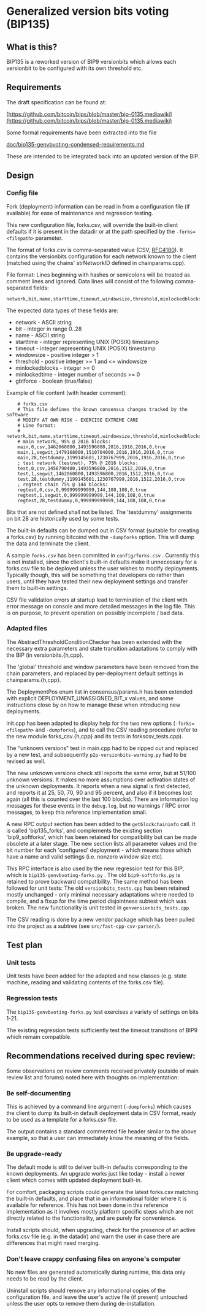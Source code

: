 Generalized version bits voting (BIP135)
================================================

## What is this?


BIP135 is a reworked version of BIP9 versionbits which allows each
versionbit to be configured with its own threshold etc.


## Requirements


The draft specification can be found at:

[https://github.com/bitcoin/bips/blob/master/bip-0135.mediawiki](https://github.com/bitcoin/bips/blob/master/bip-0135.mediawiki)

Some formal requirements have been extracted into the file

[doc/bip135-genvbvoting-condensed-requirements.md](bip135-genvbvoting-condensed-requirements.md)

These are intended to be integrated back into an updated version of the BIP.


## Design


### Config file

Fork (deployment) information can be read in from a configuration file
(if available) for ease of maintenance and regression testing.

This new configuration file, forks.csv, will override the built-in client
defaults if it is present in the datadir or at the path specified by the
`-forks=<filepath>` parameter.

The format of forks.csv is comma-separated value (CSV, [RFC4180](https://tools.ietf.org/rfc/rfc4180.txt)).
It contains the versionbits configuration for each network known to the
client (matched using the chains' strNetworkID defined in chainparams.cpp).

File format:
Lines beginning with hashes or semicolons will be treated as comment lines and
ignored.
Data lines will consist of the following comma-separated fields:

```
network,bit,name,starttime,timeout,windowsize,threshold,minlockedblocks,minlockedtime,gbtforce
```

The expected data types of these fields are:

- network         - ASCII string
- bit             - integer in range 0..28
- name            - ASCII string
- starttime       - integer representing UNIX (POSIX) timestamp
- timeout         - integer representing UNIX (POSIX) timestamp
- windowsize      - positive integer > 1
- threshold       - positive integer >= 1 and <= windowsize
- minlockedblocks - integer >= 0
- minlockedtime   - integer number of seconds >= 0
- gbtforce        - boolean (true/false)

Example of file content (with header comment):
```
    # forks.csv
    # This file defines the known consensus changes tracked by the software
    # MODIFY AT OWN RISK - EXERCISE EXTREME CARE
    # Line format:
    # network,bit,name,starttime,timeout,windowsize,threshold,minlockedblocks,minlockedtime,gbtforce
    # main network, 95% @ 2016 blocks:
    main,0,csv,1462060800,1493596800,2016,1916,2016,0,true
    main,1,segwit,1479168000,1510704000,2016,1916,2016,0,true
    main,28,testdummy,1199145601,1230767999,2016,1916,2016,0,true
    ; test network (testnet), 75% @ 2016 blocks:
    test,0,csv,1456790400,1493596800,2016,1512,2016,0,true
    test,1,segwit,1462060800,1493596800,2016,1512,2016,0,true
    test,28,testdummy,1199145601,1230767999,2016,1512,2016,0,true
    ; regtest chain 75% @ 144 blocks:
    regtest,0,csv,0,999999999999,144,108,108,0,true
    regtest,1,segwit,0,999999999999,144,108,108,0,true
    regtest,28,testdummy,0,999999999999,144,108,108,0,true
```
Bits that are not defined shall not be listed.
The 'testdummy' assignments on bit 28 are historically used by some tests.

The built-in defaults can be dumped out in CSV format (suitable for creating
a forks.csv) by running bitcoind with the `-dumpforks` option. This will dump
the data and terminate the client.

A sample `forks.csv` has been committed in `config/forks.csv` .
Currently this is not installed, since the client's built-in defaults
make it unnecessary for a forks.csv file to be deployed unless the
user wishes to modify deployments. Typically though, this will be
something that developers do rather than users, until they have tested
their new deployment settings and transfer them to built-in settings.

CSV file validation errors at startup lead to termination of the client
with error message on console and more detailed messages in the log file.
This is on purpose, to prevent operation on possibly incomplete / bad data.


### Adapted files


The AbstractThresholdConditionChecker has been extended with the
necessary extra parameters and state transition adaptations to comply
with the BIP (in versionbits.{h,cpp}.

The 'global' threshold and window parameters have been removed from
the chain parameters, and replaced by per-deployment default settings
in chainparams.{h,cpp}.

The DeploymentPos enum list in consensus/params.h has been extended
with explicit DEPLOYMENT_UNASSIGNED_BIT_x values, and some instructions
close by on how to manage these when introducing new deployments.

init.cpp has been adapted to display help for the two new options
(`-forks=<filepath>` and `-dumpforks`), and to call the CSV reading
procedure (refer to the new module forks_csv.{h,cpp} and its
tests in forkscsv_tests.cpp).

The "unknown versions" test in main.cpp had to be ripped out and
replaced by a new test, and subsequently `p2p-versionbits-warning.py`
had to be revised as well.

The new unknown versions check still reports the same error,
but at 51/100 unknown versions. It makes no more assumptions over
activation states of the unknown deployments.
It reports when a new signal is first detected, and reports it
at 25, 50, 70, 90 and 95 percent, and also if it becomes lost
again (all this is counted over the last 100 blocks).
There are information log messages for these events in the `debug.log`,
but no warnings / RPC error messages, to keep this reference
implementation small.

A new RPC output section has been added to the `getblockchaininfo`
call. It is called 'bip135_forks', and complements the existing
section 'bip9_softforks', which has been retained for compatibility
but can be made obsolete at a later stage.
The new section lists all parameter values and the bit number for
each 'configured' deployment - which means those which have a name
and valid settings (i.e. nonzero window size etc).

This RPC interface is also used by the new regression test
for this BIP, which is `bip135-genvbvoting-forks.py` .
The old `bip9-softforks.py` is retained to prove backward compatibility.
The same method has been followed for unit tests:
The old `versionbits_tests.cpp` has been retained mostly unchanged -
only minimal necessary adaptations where needed to compile, and
a fixup for the time period disjointness subtest which was broken.
The new functionality is unit tested in `genversionbits_tests.cpp`.

The CSV reading is done by a new vendor package which has been
pulled into the project as a subtree (see `src/fast-cpp-csv-parser/`).


## Test plan


### Unit tests

Unit tests have been added for the adapted and new classes (e.g. state
machine, reading and validating contents of the forks.csv file).

### Regression tests


The `bip135-genvbvoting-forks.py` test exercises a variety of settings on bits 1-21.

The existing regression tests sufficiently test the timeout transitions of
BIP9 which remain compatible.


## Recommendations received during spec review:


Some observations on review comments received privately (outside of main review
list and forums) noted here with thoughts on implementation:

### Be self-documenting


This is achieved by a command line argument (`-dumpforks`) which causes the
client to dump its built-in default deployment data in CSV format, ready to
be used as a template for a forks.csv file.

The output contains a standard commented file header similar to the above
example, so that a user can immediately know the meaning of the fields.

### Be upgrade-ready

The default mode is still to deliver built-in defaults corresponding to the
known deployments. An upgrade works just like today - install a newer client
which comes with updated deployment built-in.

For comfort, packaging scripts could generate the latest forks.csv matching
the built-in defaults, and place that in an informational folder where it
is available for reference. This has not been done in this reference
implementation as it involves mostly platform specific steps which are not
directly related to the functionality, and are purely for convenience.

Install scripts should, when upgrading, check for the presence of an active
forks.csv file (e.g. in the datadir) and warn the user in case there are
differences that might need merging.

### Don't leave crappy confusing files on anyone's computer


No new files are generated automatically during runtime, this data only
needs to be read by the client.

Uninstall scripts should remove any informational copies of the configuration
file, and leave the user's active file (if present) untouched unless the
user opts to remove them during de-installation.
